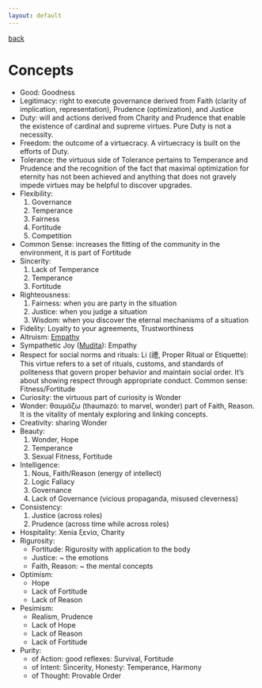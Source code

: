 ```yaml
---
layout: default
---
```

[back](./)

# Concepts

- Good: Goodness
- Legitimacy: right to execute governance derived from Faith (clarity of implication, representation), Prudence (optimization), and Justice
- Duty: will and actions derived from Charity and Prudence that enable the existence of cardinal and supreme virtues. Pure Duty is not a necessity.
- Freedom: the outcome of a virtuecracy. A virtuecracy is built on the efforts of Duty.
- Tolerance: the virtuous side of Tolerance pertains to Temperance and Prudence and the recognition of the fact that maximal optimization for eternity has not been achieved and anything that does not gravely impede virtues may be helpful to discover upgrades.
- Flexibility: 
    1. Governance
    1. Temperance
    1. Fairness
    1. Fortitude
    1. Competition
- Common Sense: increases the fitting of the community in the environment, it is part of Fortitude
- Sincerity: 
    1. Lack of Temperance
    1. Temperance
    1. Fortitude
- Righteousness:
    1. Fairness: when you are party in the situation
    1. Justice: when you judge a situation
    1. Wisdom: when you discover the eternal mechanisms of a situation
- Fidelity: Loyalty to your agreements, Trustworthiness
- Altruism: [Empathy](3concepts.md)
- Sympathetic Joy ([Mudita](https://en.wikipedia.org/wiki/Mudita)): Empathy
- Respect for social norms and rituals: Li (禮, Proper Ritual or Etiquette): This virtue refers to a set of rituals, customs, and standards of politeness that govern proper behavior and maintain social order. It’s about showing respect through appropriate conduct. Common sense: Fitness/Fortitude
- Curiosity: the virtuous part of curiosity is Wonder
- Wonder: θαυμάζω (thaumazó: to marvel, wonder) part of Faith, Reason. It is the vitality of mentaly exploring and linking concepts.
- Creativity: sharing Wonder
- Beauty:
    1. Wonder, Hope
    1. Temperance
    1. Sexual Fitness, Fortitude
- Intelligence:
    1. Nous, Faith/Reason (energy of intellect)
    1. Logic Fallacy
    1. Governance
    1. Lack of Governance (vicious propaganda, misused cleverness)
- Consistency:
    1. Justice (across roles)
    1. Prudence (across time while across roles)
- Hospitality: Xenia ξενία, Charity
- Rigurosity:
    - Fortitude: Rigurosity with application to the body
    - Justice: ~ the emotions
    - Faith, Reason: ~ the mental concepts
- Optimism:
    - Hope
    - Lack of Fortitude
    - Lack of Reason
- Pesimism:
    - Realism, Prudence
    - Lack of Hope
    - Lack of Reason
    - Lack of Fortitude
- Purity:
    - of Action: good reflexes: Survival, Fortitude
    - of Intent: Sincerity, Honesty: Temperance, Harmony
    - of Thought: Provable Order
